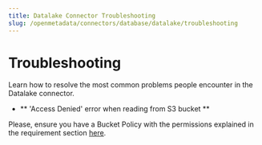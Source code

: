 ```yaml
---
title: Datalake Connector Troubleshooting
slug: /openmetadata/connectors/database/datalake/troubleshooting
---
```


# Troubleshooting

Learn how to resolve the most common problems people encounter in the Datalake connector.

* ** 'Access Denied' error when reading from S3 bucket **

Please, ensure you have a Bucket Policy with the permissions explained in the requirement section [here](/openmetadata/connectors/database/datalake).

